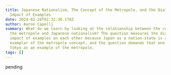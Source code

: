 ```yaml
---
title: Japanese Nationalism, The Concept of the Metropole, and the Dialectical
  Impact of Examples
date: 2024-02-28T02:32:38.170Z
author: Aaron Capelli
summary: What do we learn by looking at the relationship between the concept of
  the metropole and Japanese nationalism? The question measures the dialectical
  impact of examples on each other because Japan as a nation-state is an
  exemplar of the metropole concept, and the question demands that one take
  Tokyo as an example of the metropole.
tags: []
---
```

pending
